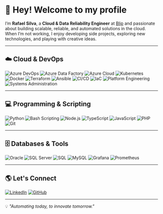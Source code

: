 # 👋 Hey! Welcome to my profile

I’m **Rafael Silva**, a **Cloud & Data Reliability Engineer** at [Blip](https://blip.ai) and passionate about building scalable, reliable, and automated solutions in the cloud.  
When I’m not working, I enjoy developing side projects, exploring new technologies, and playing with creative ideas.

---

## ☁️ Cloud & DevOps
![Azure DevOps](https://img.shields.io/badge/Azure%20DevOps-0078D7?style=for-the-badge&logo=azuredevops&logoColor=white)
![Azure Data Factory](https://img.shields.io/badge/Azure%20Data%20Factory-0078D4?style=for-the-badge&logo=microsoft-azure&logoColor=white)
![Azure Cloud](https://img.shields.io/badge/Azure%20Cloud-0089D6?style=for-the-badge&logo=microsoft-azure&logoColor=white)
![Kubernetes](https://img.shields.io/badge/Kubernetes-326CE5?style=for-the-badge&logo=kubernetes&logoColor=white)
![Docker](https://img.shields.io/badge/Docker-2496ED?style=for-the-badge&logo=docker&logoColor=white)
![Terraform](https://img.shields.io/badge/Terraform-844FBA?style=for-the-badge&logo=terraform&logoColor=white)
![Ansible](https://img.shields.io/badge/Ansible-EE0000?style=for-the-badge&logo=ansible&logoColor=white)
![CI/CD](https://img.shields.io/badge/CI%2FCD-2088FF?style=for-the-badge&logo=github-actions&logoColor=white)
![IaC](https://img.shields.io/badge/IaC-4B8BBE?style=for-the-badge&logo=terraform&logoColor=white)
![Platform Engineering](https://img.shields.io/badge/Platform%20Engineering-0A0A0A?style=for-the-badge&logo=elasticstack&logoColor=white)
![Systems Administration](https://img.shields.io/badge/Systems%20Administration-000000?style=for-the-badge&logo=linux&logoColor=white)

---

## 💻 Programming & Scripting
![Python](https://img.shields.io/badge/Python-3776AB?style=for-the-badge&logo=python&logoColor=white)
![Bash Scripting](https://img.shields.io/badge/Bash%20Scripting-4EAA25?style=for-the-badge&logo=gnubash&logoColor=white)
![Node.js](https://img.shields.io/badge/Node.js-43853D?style=for-the-badge&logo=node.js&logoColor=white)
![TypeScript](https://img.shields.io/badge/TypeScript-007ACC?style=for-the-badge&logo=typescript&logoColor=white)
![JavaScript](https://img.shields.io/badge/JavaScript-F7DF1E?style=for-the-badge&logo=javascript&logoColor=black)
![PHP](https://img.shields.io/badge/PHP-777BB4?style=for-the-badge&logo=php&logoColor=white)
![Git](https://img.shields.io/badge/Git-F05032?style=for-the-badge&logo=git&logoColor=white)

---

## 🗄 Databases & Tools
![Oracle](https://img.shields.io/badge/Oracle-F80000?style=for-the-badge&logo=oracle&logoColor=white)
![SQL Server](https://img.shields.io/badge/SQL%20Server-CC2927?style=for-the-badge&logo=microsoft-sql-server&logoColor=white)
![SQL](https://img.shields.io/badge/SQL-336791?style=for-the-badge&logo=postgresql&logoColor=white)
![MySQL](https://img.shields.io/badge/MySQL-005C84?style=for-the-badge&logo=mysql&logoColor=white)
![Grafana](https://img.shields.io/badge/Grafana-F46800?style=for-the-badge&logo=grafana&logoColor=white)
![Prometheus](https://img.shields.io/badge/Prometheus-E6522C?style=for-the-badge&logo=prometheus&logoColor=white)

---

## 🌎 Let's Connect
[![LinkedIn](https://img.shields.io/badge/LinkedIn-%230077B5.svg?style=for-the-badge&logo=linkedin&logoColor=white)](https://www.linkedin.com/in/rafaelfelps)
[![GitHub](https://img.shields.io/badge/GitHub-%2312100E.svg?style=for-the-badge&logo=github&logoColor=white)](https://github.com/RafaelFelps)

---

💡 _"Automating today, to innovate tomorrow."_
